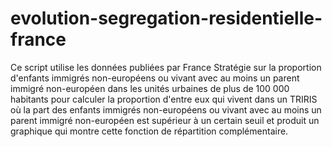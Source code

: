 # evolution-segregation-residentielle-france
Ce script utilise les données publiées par France Stratégie sur la proportion d'enfants immigrés non-européens ou vivant avec au moins un parent immigré non-européen dans les unités urbaines de plus de 100 000 habitants pour calculer la proportion d'entre eux qui vivent dans un TRIRIS où la part des enfants immigrés non-européens ou vivant avec au moins un parent immigré non-européen est supérieur à un certain seuil et produit un graphique qui montre cette fonction de répartition complémentaire.
